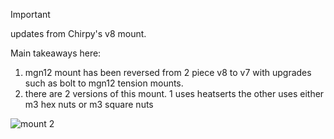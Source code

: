 >[!important]
>
>updates from Chirpy's v8 mount.
>
>Main takeaways here:
>
>1. mgn12 mount has been reversed from 2 piece v8 to v7 with upgrades such as bolt to mgn12 tension mounts.
>2. there are 2 versions of this mount. 1 uses heatserts the other uses either m3 hex nuts or m3 square nuts


![mount 2](https://github.com/user-attachments/assets/bf87e8d5-241b-4f63-aa55-7746fe406dec)
